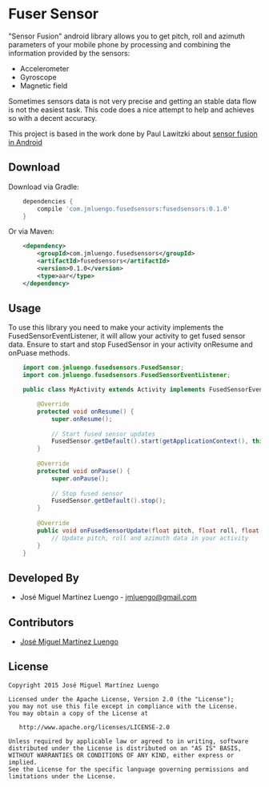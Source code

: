 # Fuser Sensor
   
"Sensor Fusion" android library allows you to get pitch, roll and azimuth parameters of your mobile 
phone by processing and combining the information provided by the sensors:

   * Accelerometer
   * Gyroscope
   * Magnetic field
   
Sometimes sensors data is not very precise and getting an stable data flow is not the easiest task. 
This code does a nice attempt to help and achieves so with a decent accuracy.

This project is based in the work done by Paul Lawitzki about [sensor fusion in Android][1]

Download
--------

Download via Gradle:

```groovy
    dependencies {
        compile 'com.jmluengo.fusedsensors:fusedsensors:0.1.0'
    }
```

Or via Maven:

```xml
    <dependency>
        <groupId>com.jmluengo.fusedsensors</groupId>
        <artifactId>fusedsensors</artifactId>
        <version>0.1.0</version>
        <type>aar</type>
    </dependency>
```

Usage
-----

To use this library you need to make your activity implements the FusedSensorEventListener, it
 will allow your activity to get fused sensor data. Ensure to start and stop FusedSensor in your 
 activity onResume and onPuase methods.

```java
    import com.jmluengo.fusedsensors.FusedSensor;
    import com.jmluengo.fusedsensors.FusedSensorEventListener;

    public class MyActivity extends Activity implements FusedSensorEventListener {

        @Override
        protected void onResume() {
            super.onResume();
    
            // Start fused sensor updates
            FusedSensor.getDefault().start(getApplicationContext(), this);
        }
    
        @Override
        protected void onPause() {
            super.onPause();
    
            // Stop fused sensor
            FusedSensor.getDefault().stop();
        }
        
        @Override
        public void onFusedSensorUpdate(float pitch, float roll, float azimuth) {
            // Update pitch, roll and azimuth data in your activity
        }
    }
```

Developed By
------------

* José Miguel Martínez Luengo - <jmluengo@gmail.com>

Contributors
------------

* [José Miguel Martínez Luengo][2]

License
-------

    Copyright 2015 José Miguel Martínez Luengo

    Licensed under the Apache License, Version 2.0 (the "License");
    you may not use this file except in compliance with the License.
    You may obtain a copy of the License at

       http://www.apache.org/licenses/LICENSE-2.0

    Unless required by applicable law or agreed to in writing, software
    distributed under the License is distributed on an "AS IS" BASIS,
    WITHOUT WARRANTIES OR CONDITIONS OF ANY KIND, either express or implied.
    See the License for the specific language governing permissions and
    limitations under the License.


[1]: http://www.codeproject.com/Articles/729759/Android-Sensor-Fusion-Tutorial
[2]: https://github.com/jmluengo